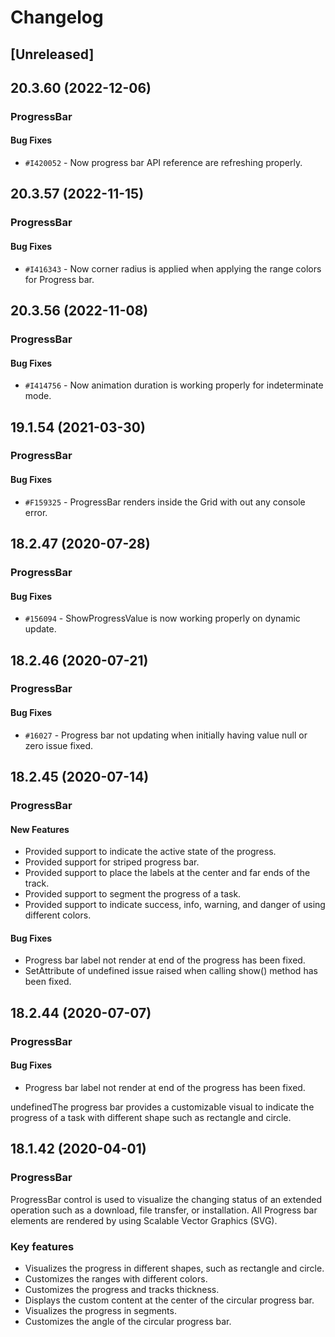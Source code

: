 # Changelog

## [Unreleased]

## 20.3.60 (2022-12-06)

### ProgressBar

#### Bug Fixes

- `#I420052` - Now progress bar API reference are refreshing properly.

## 20.3.57 (2022-11-15)

### ProgressBar

#### Bug Fixes

- `#I416343` - Now corner radius is applied when applying the range colors for Progress bar.

## 20.3.56 (2022-11-08)

### ProgressBar

#### Bug Fixes

- `#I414756` - Now animation duration is working properly for indeterminate mode.

## 19.1.54 (2021-03-30)

### ProgressBar

#### Bug Fixes

- `#F159325` - ProgressBar renders inside the Grid with out any console error.

## 18.2.47 (2020-07-28)

### ProgressBar

#### Bug Fixes

- `#156094` - ShowProgressValue is now working properly on dynamic update.

## 18.2.46 (2020-07-21)

### ProgressBar

#### Bug Fixes

- `#16027` - Progress bar not updating when initially having value null or zero issue fixed.

## 18.2.45 (2020-07-14)

### ProgressBar

#### New Features

- Provided support to indicate the active state of the progress.
- Provided support for striped progress bar.
- Provided support to place the labels at the center and far ends of the track.
- Provided support to segment the progress of a task.
- Provided support to indicate success, info, warning, and danger of using different colors.

#### Bug Fixes

- Progress bar label not render at end of the progress has been fixed.
- SetAttribute of undefined issue raised when calling show() method has been fixed.

## 18.2.44 (2020-07-07)

### ProgressBar

#### Bug Fixes

- Progress bar label not render at end of the progress has been fixed.

undefinedThe progress bar provides a customizable visual to indicate the progress of a task with different shape such as rectangle and circle.

## 18.1.42 (2020-04-01)

### ProgressBar

ProgressBar control is used to visualize the changing status of an extended operation such as a download, file transfer, or installation. All Progress bar elements are rendered by using Scalable Vector Graphics (SVG).


### Key features

- Visualizes the progress in different shapes, such as rectangle and circle.
- Customizes the ranges with different colors.
- Customizes the progress and tracks thickness.
- Displays the custom content at the center of the circular progress bar.
- Visualizes the progress in segments.
- Customizes the angle of the circular progress bar.


